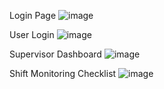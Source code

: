 Login Page
![image](https://user-images.githubusercontent.com/119407422/209149197-23c6c7c5-6f1a-4a3e-9d97-87dbacd7af63.png)

User Login
![image](https://user-images.githubusercontent.com/119407422/209149310-0460e100-f8fc-429e-b72a-2a6a9c5d3f25.png)

Supervisor Dashboard
![image](https://user-images.githubusercontent.com/119407422/209149425-573fcbd5-af4d-42dc-b135-9b3dfe354869.png)

Shift Monitoring Checklist
![image](https://user-images.githubusercontent.com/119407422/209149550-7c71e2c2-edc2-45fe-a41e-cc600d0b9e8e.png)
